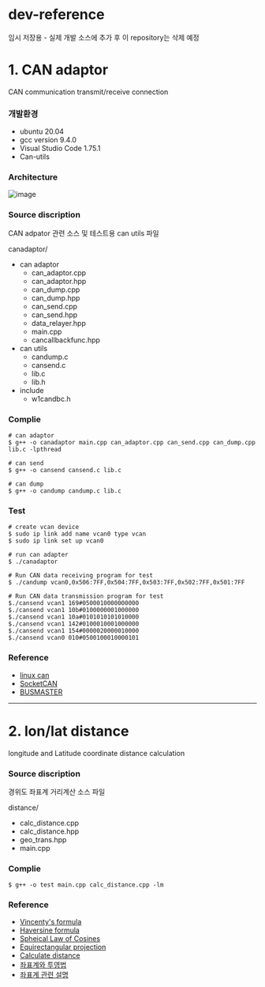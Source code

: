 # dev-reference
임시 저장용 - 실제 개발 소스에 추가 후 이 repository는 삭제 예정

# 1. CAN adaptor
CAN communication transmit/receive connection

### 개발환경
* ubuntu 20.04
* gcc version 9.4.0   
* Visual Studio Code 1.75.1
* Can-utils

### Architecture  
![image](https://user-images.githubusercontent.com/87844157/220793454-9d475db8-2912-4f9f-b98d-b82f2806458d.png)

### Source discription

CAN adpator 관련 소스 및 테스트용  can utils 파일 

canadaptor/
* can adaptor
    * can_adaptor.cpp
    * can_adaptor.hpp
    * can_dump.cpp
    * can_dump.hpp
    * can_send.cpp
    * can_send.hpp
    * data_relayer.hpp
    * main.cpp	
    * cancallbackfunc.hpp
* can utils
    * candump.c
    * cansend.c
    * lib.c
    * lib.h
* include
    * w1candbc.h     

### Complie
 ```
# can adaptor 
$ g++ -o canadaptor main.cpp can_adaptor.cpp can_send.cpp can_dump.cpp lib.c -lpthread    

# can send
$ g++ -o cansend cansend.c lib.c

# can dump
$ g++ -o candump candump.c lib.c

```         

### Test 
 ```
# create vcan device 
$ sudo ip link add name vcan0 type vcan    
$ sudo ip link set up vcan0

# run can adapter   
$ ./canadaptor

# Run CAN data receiving program for test
$ ./candump vcan0,0x506:7FF,0x504:7FF,0x503:7FF,0x502:7FF,0x501:7FF
 
# Run CAN data transmission program for test   
$./cansend vcan1 169#0500010000000000
$./cansend vcan1 10b#0100000001000000
$./cansend vcan1 10a#0101010101010000
$./cansend vcan1 142#0100010001000000
$./cansend vcan1 154#0000020000010000
$./cansend vcan0 010#0500100010000101

``` 

### Reference 
* [linux can](https://elinux.org/CAN_Bus)
* [SocketCAN](https://github.com/linux-can)
* [BUSMASTER](https://rbei-etas.github.io/busmaster)


-------

# 2. lon/lat distance
longitude and Latitude coordinate distance calculation

### Source discription

경위도 좌표계 거리계산 소스 파일

distance/
* calc_distance.cpp
* calc_distance.hpp
* geo_trans.hpp
* main.cpp
    
### Complie
```
$ g++ -o test main.cpp calc_distance.cpp -lm

```
### Reference 
* [Vincenty's formula](https://www.movable-type.co.uk/scripts/latlong-vincenty.html)
* [Haversine formula](https://en.wikipedia.org/wiki/Haversine_formula)
* [Spheical Law of Cosines](https://en.wikipedia.org/wiki/Spherical_law_of_cosines)
* [Equirectangular projection](https://en.wikipedia.org/wiki/Equirectangular_projection)
* [Calculate distance](https://www.movable-type.co.uk/scripts/latlong.html)
* [좌표계와 투영법](https://velog.io/@717lumos/Localization-%EC%A2%8C%ED%91%9C%EA%B3%84%EC%99%80-%ED%88%AC%EC%98%81%EB%B2%95)
* [좌표계 관련 설명](https://hmjkor.tistory.com/483)
